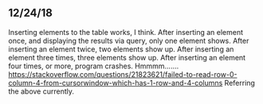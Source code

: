 ## 12/24/18
Inserting elements to the table works, I think.
After inserting an element once, and displaying the results via query, only one element shows.
After inserting an element twice, two elements show up.
After inserting an element three times, three elements show up.
After inserting an element four times, or more, program crashes.
Hmmmm.......
https://stackoverflow.com/questions/21823621/failed-to-read-row-0-column-4-from-cursorwindow-which-has-1-row-and-4-columns
Referring the above currently.
